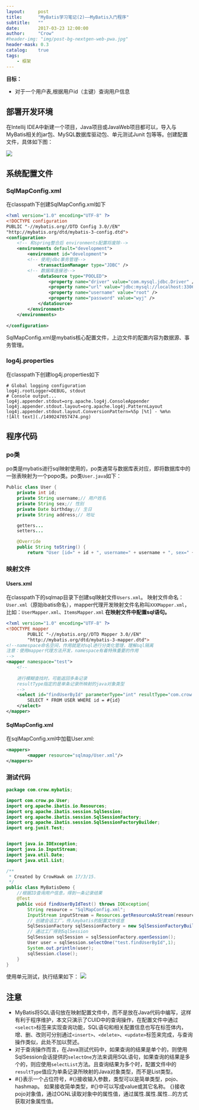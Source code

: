 ```yaml
---
layout:     post
title:      "MyBatis学习笔记(2)——MyBatis入门程序"
subtitle:   ""
date:       2017-03-23 12:00:00
author:     "Crow"
#header-img: "img/post-bg-nextgen-web-pwa.jpg"
header-mask: 0.3
catalog:    true
tags:
    - 框架
---
```

 
**目标：**
+ 对于一个用户表,根据用户id（主键）查询用户信息

## 部署开发环境

在Intellij IDEA中新建一个项目，Java项目或JavaWeb项目都可以，导入与MyBatis相关的jar包、MySQL数据库驱动包、单元测试Junit 包等等。创建配置文件，具体如下图：

![](http://pic.yupoo.com/crowhawk/GjF55D9I/136AOS.jpg)

## 系统配置文件

### SqlMapConfig.xml
在classpath下创建SqlMapConfig.xml如下

```xml
<?xml version="1.0" encoding="UTF-8" ?>
<!DOCTYPE configuration
PUBLIC "-//mybatis.org//DTD Config 3.0//EN"
"http://mybatis.org/dtd/mybatis-3-config.dtd">
<configuration>
	<!-- 和spring整合后 environments配置将废除-->
	<environments default="development">
		<environment id="development">
		<!-- 使用jdbc事务管理-->
			<transactionManager type="JDBC" />
		<!-- 数据库连接池-->
			<dataSource type="POOLED">
				<property name="driver" value="com.mysql.jdbc.Driver" />
				<property name="url" value="jdbc:mysql://localhost:3306/mybatis?characterEncoding=utf-8" />
				<property name="username" value="root" />
				<property name="password" value="wyj" />
			</dataSource>
		</environment>
	</environments>
	
</configuration>
```
SqlMapConfig.xml是mybatis核心配置文件，上边文件的配置内容为数据源、事务管理。

### log4j.properties
在classpath下创建log4j.properties如下
```profile
# Global logging configuration
log4j.rootLogger=DEBUG, stdout
# Console output...
log4j.appender.stdout=org.apache.log4j.ConsoleAppender
log4j.appender.stdout.layout=org.apache.log4j.PatternLayout
log4j.appender.stdout.layout.ConversionPattern=%5p [%t] - %m%n
![Alt text](./1490247057474.png)
```

## 程序代码

### po类
po类是mybatis进行sql映射使用的，po类通常与数据库表对应，即将数据库中的一张表映射为一个popo类。po类`User.java`如下：

```java
Public class User {
	private int id;
	private String username;// 用户姓名
	private String sex;// 性别
	private Date birthday;// 生日
	private String address;// 地址

	getters...
	setters...

	@Override
    public String toString() {
        return "User [id=" + id + ", username=" + username + ", sex=" + sex + ", birthday=" + birthday + ", address=" + address + "]";
```

### 映射文件

#### Users.xml
在classpath下的sqlmap目录下创建sql映射文件`Users.xml`。
映射文件命名：
`User.xml`（原始ibatis命名），mapper代理开发映射文件名称叫`XXXMapper.xml`，比如：`UserMapper.xml`、`ItemsMapper.xml`
**在映射文件中配置sql语句。**

```xml
<?xml version="1.0" encoding="UTF-8" ?>
<!DOCTYPE mapper
        PUBLIC "-//mybatis.org//DTD Mapper 3.0//EN"
        "http://mybatis.org/dtd/mybatis-3-mapper.dtd">
<!--namespace命名空间，作用就是对sql进行分类化管理，理解sql隔离
注意：使用mapper代理方法开发，namespace有着特殊重要的作用
-->
<mapper namespace="test">
    <!--
    
    进行模糊查找时，可能返回多条记录
    resultType指定的是单条记录所映射的java对象类型
    -->
    <select id="findUserById" parameterType="int" resultType="com.crow.po.User">
        SELECT * FROM USER WHERE id = #{id}
    </select>
</mapper>
```

#### SqlMapConfig.xml
在sqlMapConfig.xml中加载User.xml:
```xml
<mappers>
		<mapper resource="sqlmap/User.xml"/>
</mappers>
```

### 测试代码
```java
package com.crow.mybatis;

import com.crow.po.User;
import org.apache.ibatis.io.Resources;
import org.apache.ibatis.session.SqlSession;
import org.apache.ibatis.session.SqlSessionFactory;
import org.apache.ibatis.session.SqlSessionFactoryBuilder;
import org.junit.Test;


import java.io.IOException;
import java.io.InputStream;
import java.util.Date;
import java.util.List;

/**
 * Created by CrowHawk on 17/3/15.
 */
public class MyBatisDemo {
    //根据ID查询用户信息，得到一条记录结果
    @Test
    public void findUserByIdTest() throws IOException{
        String resource = "SqlMapConfig.xml";
        InputStream inputStream = Resources.getResourceAsStream(resource);//获取配置文件流
        // 创建会话工厂，传入mybatis的配置文件信息
        SqlSessionFactory sqlSessionFactory = new SqlSessionFactoryBuilder().build(inputStream);
        // 通过工厂得到SqlSession
        SqlSession sqlSession = sqlSessionFactory.openSession();
        User user = sqlSession.selectOne("test.findUserById",1);
        System.out.println(user);
        sqlSession.close();
    }
}
```
使用单元测试，执行结果如下：
![](http://pic.yupoo.com/crowhawk/GjFhekh5/5g3Nv.jpg)

## 注意

+ MyBatis将SQL语句放在映射配置文件中，而不是放在Java代码中编写，这样有利于程序维护，本文只演示了CUID中的查询操作，在配置文件中通过`<select>`标签来实现查询功能，SQL语句和相关配置信息也写在标签体内，增、删、改则可分别通过`<insert>`、`<delete>`、`<update>`标签来完成，与查询操作类似，此处不加以赘述。
+ 对于查询操作而言，在Java测试代码中，如果查询的结果是单个的，则使用SqlSession会话提供的`selectOne`方法来调用SQL语句，如果查询的结果是多个的，则应使用`selectList`方法。且查询结果为多个时，配置文件中的`resultType`值应为单条记录所映射的Java对象类型，而不是List类型。
+ #{}表示一个占位符号，#{}接收输入参数，类型可以是简单类型，pojo、hashmap。
如果接收简单类型，#{}中可以写成value或其它名称。
{}接收pojo对象值，通过OGNL读取对象中的属性值，通过属性.属性.属性...的方式获取对象属性值。




